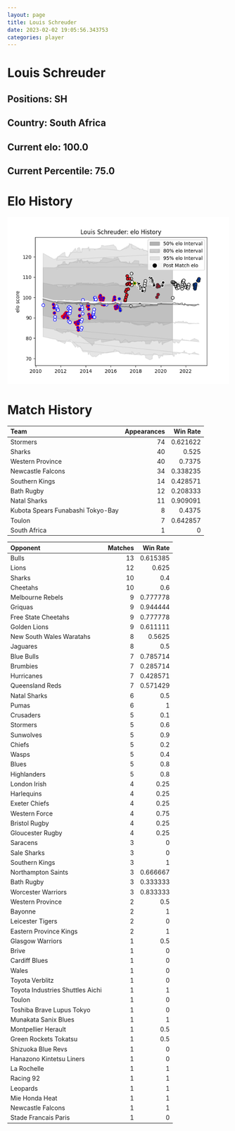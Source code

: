 ```yaml
---  
layout: page  
title: Louis Schreuder  
date: 2023-02-02 19:05:56.343753  
categories: player  
---
```

# Louis Schreuder

## Positions: SH

## Country: South Africa

## Current elo: 100.0

## Current Percentile: 75.0

# Elo History


![elo history](history_LouisSchreuder.png)
# Match History


| Team                              |   Appearances |   Win Rate |
|:----------------------------------|--------------:|-----------:|
| Stormers                          |            74 |   0.621622 |
| Sharks                            |            40 |   0.525    |
| Western Province                  |            40 |   0.7375   |
| Newcastle Falcons                 |            34 |   0.338235 |
| Southern Kings                    |            14 |   0.428571 |
| Bath Rugby                        |            12 |   0.208333 |
| Natal Sharks                      |            11 |   0.909091 |
| Kubota Spears Funabashi Tokyo-Bay |             8 |   0.4375   |
| Toulon                            |             7 |   0.642857 |
| South Africa                      |             1 |   0        |

| Opponent                         |   Matches |   Win Rate |
|:---------------------------------|----------:|-----------:|
| Bulls                            |        13 |   0.615385 |
| Lions                            |        12 |   0.625    |
| Sharks                           |        10 |   0.4      |
| Cheetahs                         |        10 |   0.6      |
| Melbourne Rebels                 |         9 |   0.777778 |
| Griquas                          |         9 |   0.944444 |
| Free State Cheetahs              |         9 |   0.777778 |
| Golden Lions                     |         9 |   0.611111 |
| New South Wales Waratahs         |         8 |   0.5625   |
| Jaguares                         |         8 |   0.5      |
| Blue Bulls                       |         7 |   0.785714 |
| Brumbies                         |         7 |   0.285714 |
| Hurricanes                       |         7 |   0.428571 |
| Queensland Reds                  |         7 |   0.571429 |
| Natal Sharks                     |         6 |   0.5      |
| Pumas                            |         6 |   1        |
| Crusaders                        |         5 |   0.1      |
| Stormers                         |         5 |   0.6      |
| Sunwolves                        |         5 |   0.9      |
| Chiefs                           |         5 |   0.2      |
| Wasps                            |         5 |   0.4      |
| Blues                            |         5 |   0.8      |
| Highlanders                      |         5 |   0.8      |
| London Irish                     |         4 |   0.25     |
| Harlequins                       |         4 |   0.25     |
| Exeter Chiefs                    |         4 |   0.25     |
| Western Force                    |         4 |   0.75     |
| Bristol Rugby                    |         4 |   0.25     |
| Gloucester Rugby                 |         4 |   0.25     |
| Saracens                         |         3 |   0        |
| Sale Sharks                      |         3 |   0        |
| Southern Kings                   |         3 |   1        |
| Northampton Saints               |         3 |   0.666667 |
| Bath Rugby                       |         3 |   0.333333 |
| Worcester Warriors               |         3 |   0.833333 |
| Western Province                 |         2 |   0.5      |
| Bayonne                          |         2 |   1        |
| Leicester Tigers                 |         2 |   0        |
| Eastern Province Kings           |         2 |   1        |
| Glasgow Warriors                 |         1 |   0.5      |
| Brive                            |         1 |   0        |
| Cardiff Blues                    |         1 |   0        |
| Wales                            |         1 |   0        |
| Toyota Verblitz                  |         1 |   0        |
| Toyota Industries Shuttles Aichi |         1 |   1        |
| Toulon                           |         1 |   0        |
| Toshiba Brave Lupus Tokyo        |         1 |   0        |
| Munakata Sanix Blues             |         1 |   1        |
| Montpellier Herault              |         1 |   0.5      |
| Green Rockets Tokatsu            |         1 |   0.5      |
| Shizuoka Blue Revs               |         1 |   0        |
| Hanazono Kintetsu Liners         |         1 |   0        |
| La Rochelle                      |         1 |   1        |
| Racing 92                        |         1 |   1        |
| Leopards                         |         1 |   1        |
| Mie Honda Heat                   |         1 |   1        |
| Newcastle Falcons                |         1 |   1        |
| Stade Francais Paris             |         1 |   0        |